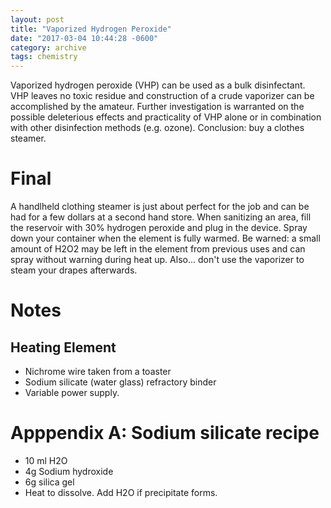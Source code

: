 ```yaml
---
layout: post
title: "Vaporized Hydrogen Peroxide"
date: "2017-03-04 10:44:28 -0600"
category: archive
tags: chemistry
---
```

Vaporized hydrogen peroxide (VHP) can be used as a bulk disinfectant. VHP leaves no toxic residue and construction of a crude vaporizer can be accomplished by the amateur. Further investigation is warranted on the possible deleterious effects and practicality of VHP alone or in combination with other disinfection methods (e.g. ozone). Conclusion: buy a clothes steamer.
<!--more-->

# Final

A handlheld clothing steamer is just about perfect for the job and can be had for a few dollars at a second hand store. When sanitizing an area, fill the reservoir with 30% hydrogen peroxide and plug in the device. Spray down your container when the element is fully warmed. Be warned: a small amount of H2O2 may be left in the element from previous uses and can spray without warning during heat up. Also... don't use the vaporizer to steam your drapes afterwards.

# Notes

## Heating Element

- Nichrome wire taken from a toaster
- Sodium silicate (water glass) refractory binder
- Variable power supply.

# Apppendix A: Sodium silicate recipe
- 10 ml H2O
- 4g Sodium hydroxide
- 6g silica gel
- Heat to dissolve. Add H2O if precipitate forms.
